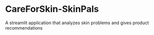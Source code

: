 # CareForSkin-SkinPals
A streamlit application that analyzes skin problems and gives product recommendations

